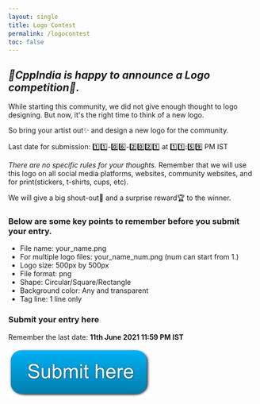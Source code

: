 ```yaml
---
layout: single
title: Logo Contest
permalink: /logocontest
toc: false
---
```


## ***📢CppIndia is happy to announce a Logo competition🎉.***

While starting this community, we did not give enough thought to logo designing. But now, it's the right time to think of a new logo.

So bring your artist out✨ and design a new logo for the community.

Last date for submission: 1️⃣1️⃣-0️⃣6️⃣-2️⃣0️⃣2️⃣1️⃣ at 1️⃣1️⃣:5️⃣9️⃣ PM IST

*There are no specific rules for your thoughts.* Remember that we will use this logo on all social media platforms, websites, community websites, and for print(stickers, t-shirts, cups, etc).

We will give a big shout-out📣 and a surprise reward🏆 to the winner.

### Below are some key points to remember before you submit your entry.

- File name: your_name.png
- For multiple logo files: your_name_num.png (num can start from 1.)
- Logo size: 500px by 500px
- File format: png
- Shape: Circular/Square/Rectangle
- Background color: Any and transparent
- Tag line: 1 line only

### Submit your entry here
Remember the last date: **11th June 2021 11:59 PM IST**

[![Submit your entry here](/assets/images/Submit_button.png "Submit your entry here")](https://forms.gle/C4oGg6YDKPBG1Bwe8)
